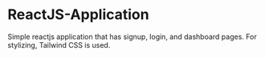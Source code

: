 # ReactJS-Application
Simple reactjs application that has signup, login, and dashboard pages. For stylizing, Tailwind CSS is used.
